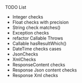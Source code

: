 TODO List

- Integer checks
- Float checks with precision
- String check matches()
- Exception checks
- refactor Callable Throws
- Callable hasResultWhich()
- DateTime checks cases
- JsonChecks
- XmlChecks
- ResponseContent checks
- Response Json content checks
- Response Xml checks